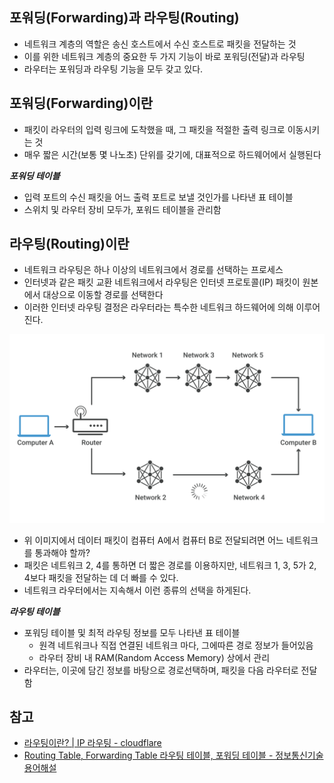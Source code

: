 ## 포워딩(Forwarding)과 라우팅(Routing)
- 네트워크 계층의 역할은 송신 호스트에서 수신 호스트로 패킷을 전달하는 것
- 이를 위한 네트워크 계층의 중요한 두 가지 기능이 바로 포워딩(전달)과 라우팅
- 라우터는 포워딩과 라우팅 기능을 모두 갖고 있다.

## 포워딩(Forwarding)이란
- 패킷이 라우터의 입력 링크에 도착했을 때, 그 패킷을 적절한 출력 링크로 이동시키는 것
- 매우 짧은 시간(보통 몇 나노초) 단위를 갖기에, 대표적으로 하드웨어에서 실행된다

***포워딩 테이블***
- 입력 포트의 수신 패킷을 어느 출력 포트로 보낼 것인가를 나타낸 표 테이블
-  스위치 및 라우터 장비 모두가, 포워드 테이블을 관리함

## 라우팅(Routing)이란
- 네트워크 라우팅은 하나 이상의 네트워크에서 경로를 선택하는 프로세스
- 인터넷과 같은 패킷 교환 네트워크에서 라우팅은 인터넷 프로토콜(IP) 패킷이 원본에서 대상으로 이동할 경로를 선택한다
- 이러한 인터넷 라우팅 결정은 라우터라는 특수한 네트워크 하드웨어에 의해 이루어진다.

![routing-diagram](./images/routing-diagram.svg)

- 위 이미지에서 데이터 패킷이 컴퓨터 A에서 컴퓨터 B로 전달되려면 어느 네트워크를 통과해야 할까?
- 패킷은 네트워크 2, 4를 통하면 더 짧은 경로를 이용하지만, 네트워크 1, 3, 5가 2, 4보다 패킷을 전달하는 데 더 빠를 수 있다.
- 네트워크 라우터에서는 지속해서 이런 종류의 선택을 하게된다.

***라우팅 테이블***
- 포워딩 테이블 및 최적 라우팅 정보를 모두 나타낸 표 테이블
  - 원격 네트워크나 직접 연결된 네트워크 마다, 그에따른 경로 정보가 들어있음
  - 라우터 장비 내 RAM(Random Access Memory) 상에서 관리
- 라우터는, 이곳에 담긴 정보를 바탕으로 경로선택하며, 패킷을 다음 라우터로 전달함

## 참고
- [라우팅이란? | IP 라우팅 - cloudflare](https://www.cloudflare.com/ko-kr/learning/network-layer/what-is-routing/)
- [Routing Table, Forwarding Table   라우팅 테이블, 포워딩 테이블 - 정보통신기술용어해설](http://www.ktword.co.kr/test/view/view.php?m_temp1=1327)
